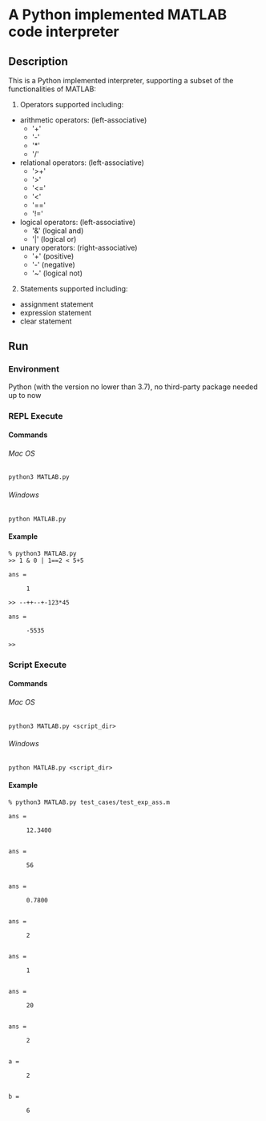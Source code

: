 # A Python implemented MATLAB code interpreter

## Description
This is a Python implemented interpreter, 
supporting a subset of the functionalities of MATLAB:
1. Operators supported including:
  - arithmetic operators: (left-associative)
    - '+'
    - '-'
    - '*'
    - '/'
  - relational operators: (left-associative)
    - '>+' 
    - '>'
    - '<='
    - '<'
    - '=='
    - '!='
  - logical operators: (left-associative)
    - '&' (logical and)
    - '|' (logical or)
  - unary operators: (right-associative)
    - '+' (positive)
    - '-' (negative)
    - '~' (logical not)
    
2. Statements supported including:
  - assignment statement
  - expression statement
  - clear statement

## Run
### Environment
Python (with the version no lower than 3.7), 
no third-party package needed up to now

### REPL Execute
#### Commands
###### Mac OS
```shell
python3 MATLAB.py
```
###### Windows
```shell
python MATLAB.py
```
#### Example
```
% python3 MATLAB.py
>> 1 & 0 | 1==2 < 5+5

ans =

     1

>> --++--+-123*45

ans =

     -5535

>> 
```

### Script Execute
#### Commands
###### Mac OS
```shell
python3 MATLAB.py <script_dir>
```
###### Windows
```shell
python MATLAB.py <script_dir>
```
#### Example
```
% python3 MATLAB.py test_cases/test_exp_ass.m

ans =

     12.3400


ans =

     56


ans =

     0.7800


ans =

     2


ans =

     1


ans =

     20


ans =

     2


a =

     2


b =

     6

```